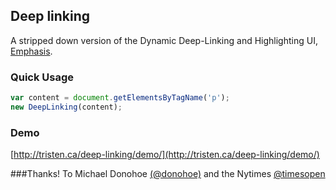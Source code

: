## Deep linking
A stripped down version of the Dynamic Deep-Linking and Highlighting UI, [Emphasis](https://github.com/NYTimes/Emphasis).

### Quick Usage

``` js
var content = document.getElementsByTagName('p');
new DeepLinking(content);
```

### Demo

[http://tristen.ca/deep-linking/demo/](http://tristen.ca/deep-linking/demo/)

###Thanks!
To Michael Donohoe [(@donohoe)](twitter.com/#!/donohoe) and the Nytimes [@timesopen](https://twitter.com/#!/timesopen)
